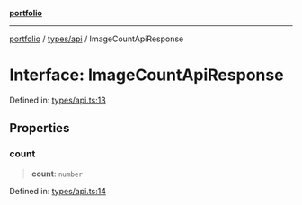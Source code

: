 [**portfolio**](../../../README.md)

***

[portfolio](../../../modules.md) / [types/api](../README.md) / ImageCountApiResponse

# Interface: ImageCountApiResponse

Defined in: [types/api.ts:13](https://github.com/tnorlund/Portfolio/blob/bb4137d7ce48c928a21f17d5def2e21f9eea1f3e/portfolio/types/api.ts#L13)

## Properties

### count

> **count**: `number`

Defined in: [types/api.ts:14](https://github.com/tnorlund/Portfolio/blob/bb4137d7ce48c928a21f17d5def2e21f9eea1f3e/portfolio/types/api.ts#L14)
